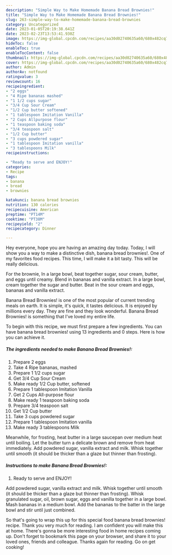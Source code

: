 ```yaml
---
description: "Simple Way to Make Homemade Banana Bread Brownies!"
title: "Simple Way to Make Homemade Banana Bread Brownies!"
slug: 263-simple-way-to-make-homemade-banana-bread-brownies
category: Uncategorized
date: 2023-01-05T20:19:38.641Z
date: 2023-02-23T13:53:41.930Z
image: https://img-global.cpcdn.com/recipes/aa30d02740635a60/680x482cq70/banana-bread-brownies-recipe-main-photo.jpg
hideToc: false
enableToc: true
enableTocContent: false
thumbnail: https://img-global.cpcdn.com/recipes/aa30d02740635a60/680x482cq70/banana-bread-brownies-recipe-main-photo.jpg
cover: https://img-global.cpcdn.com/recipes/aa30d02740635a60/680x482cq70/banana-bread-brownies-recipe-main-photo.jpg
author: Admin
authorAv: notfound
ratingvalue: 3
reviewcount: 16
recipeingredient:
- "2 eggs"
- "4 Ripe bananas mashed"
- "1 1/2 cups sugar"
- "3/4 Cup Sour Cream"
- "1/2 Cup butter softened"
- "1 tablespoon Imitation Vanilla"
- "2 Cups Allpurpose flour"
- "1 teaspoon baking soda"
- "3/4 teaspoon salt"
- "1/2 Cup butter"
- "3 cups powdered sugar"
- "1 tablespoon Imitation vanilla"
- "3 tablespoons Milk"
recipeinstructions:

- "Ready to serve and ENJOY!"
categories:
- Recipe
tags:
- banana
- bread
- brownies

katakunci: banana bread brownies 
nutrition: 130 calories
recipecuisine: American
preptime: "PT14M"
cooktime: "PT38M"
recipeyield: "2"
recipecategory: Dinner

---
```



Hey everyone, hope you are having an amazing day today. Today, I will show you a way to make a distinctive dish, banana bread brownies!. One of my favorites food recipes. This time, I will make it a bit tasty. This will be really delicious.

For the brownie, In a large bowl, beat together sugar, sour cream, butter, and eggs until creamy. Blend in bananas and vanilla extract. In a large bowl, cream together the sugar and butter. Beat in the sour cream and eggs, bananas and vanilla extract.

Banana Bread Brownies! is one of the most popular of current trending meals on earth. It is simple, it's quick, it tastes delicious. It is enjoyed by millions every day. They are fine and they look wonderful. Banana Bread Brownies! is something that I've loved my entire life.


To begin with this recipe, we must first prepare a few ingredients. You can have banana bread brownies! using 13 ingredients and 0 steps. Here is how you can achieve it.

<!--inarticleads1-->

##### The ingredients needed to make Banana Bread Brownies!:

1. Prepare 2 eggs
1. Take 4 Ripe bananas, mashed
1. Prepare 1 1/2 cups sugar
1. Get 3/4 Cup Sour Cream
1. Make ready 1/2 Cup butter, softened
1. Prepare 1 tablespoon Imitation Vanilla
1. Get 2 Cups All-purpose flour
1. Make ready 1 teaspoon baking soda
1. Prepare 3/4 teaspoon salt
1. Get 1/2 Cup butter
1. Take 3 cups powdered sugar
1. Prepare 1 tablespoon Imitation vanilla
1. Make ready 3 tablespoons Milk


Meanwhile, for frosting, heat butter in a large saucepan over medium heat until boiling. Let the butter turn a delicate brown and remove from heat immediately. Add powdered sugar, vanilla extract and milk. Whisk together until smooth (it should be thicker than a glaze but thinner than frosting). 

<!--inarticleads2-->

##### Instructions to make Banana Bread Brownies!:


1. Ready to serve and ENJOY!

Add powdered sugar, vanilla extract and milk. Whisk together until smooth (it should be thicker than a glaze but thinner than frosting). Whisk granulated sugar, oil, brown sugar, eggs and vanilla together in a large bowl. Mash bananas in a medium bowl. Add the bananas to the batter in the large bowl and stir until just combined. 

So that's going to wrap this up for this special food banana bread brownies! recipe. Thank you very much for reading. I am confident you will make this at home. There's gonna be more interesting food in home recipes coming up. Don't forget to bookmark this page on your browser, and share it to your loved ones, friends and colleague. Thanks again for reading. Go on get cooking!
